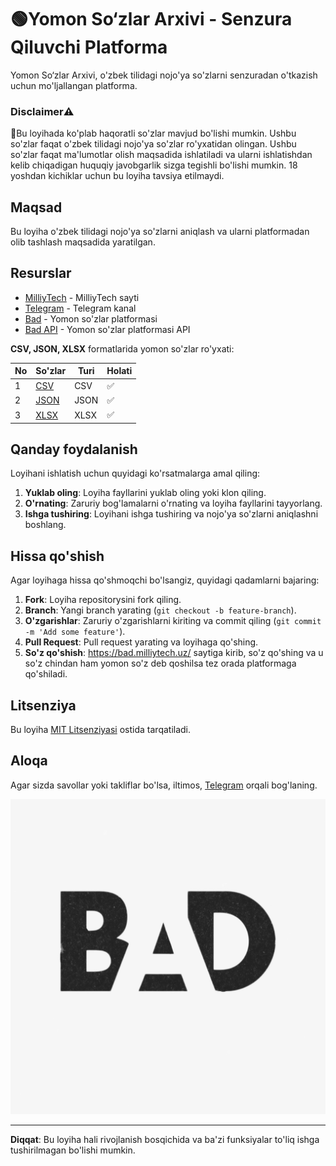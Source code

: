 # 🟢Yomon So‘zlar Arxivi - Senzura Qiluvchi Platforma

Yomon So‘zlar Arxivi, o'zbek tilidagi nojo'ya so'zlarni senzuradan o'tkazish uchun mo'ljallangan platforma.

### Disclaimer⚠️
🔞Bu loyihada ko'plab haqoratli so'zlar mavjud bo'lishi mumkin. Ushbu so'zlar faqat o'zbek tilidagi nojo'ya so'zlar ro'yxatidan olingan. Ushbu so'zlar faqat ma'lumotlar olish maqsadida ishlatiladi va ularni ishlatishdan kelib chiqadigan huquqiy javobgarlik sizga tegishli bo'lishi mumkin.
18 yoshdan kichiklar uchun bu loyiha tavsiya etilmaydi.

## Maqsad
Bu loyiha o'zbek tilidagi nojo'ya so'zlarni aniqlash va ularni platformadan olib tashlash maqsadida yaratilgan.

## Resurslar
- [MilliyTech](https://milliytech.uz) - MilliyTech sayti
- [Telegram](https://t.me/jakhangir_blog) - Telegram kanal
- [Bad](https://bad.milliytech.uz) - Yomon so'zlar platformasi
- [Bad API](https://api.badwords.milliytech.uz/api/v1/badword/) - Yomon so'zlar platformasi API

**CSV, JSON, XLSX** formatlarida yomon so'zlar ro'yxati:

| No   | So'zlar                          | Turi    | Holati  |
|------|----------------------------------|---------|---------|
| 1    | [CSV](resources/bad_words.csv)   | CSV     | ✅      |
| 2    | [JSON](resources/bad_words.json) | JSON    | ✅      |
| 3    | [XLSX](resources/bad_words.xlsx) | XLSX    | ✅      |



## Qanday foydalanish
Loyihani ishlatish uchun quyidagi ko'rsatmalarga amal qiling:

1. **Yuklab oling**: Loyiha fayllarini yuklab oling yoki klon qiling.
2. **O'rnating**: Zaruriy bog'lamalarni o'rnating va loyiha fayllarini tayyorlang.
3. **Ishga tushiring**: Loyihani ishga tushiring va nojo'ya so'zlarni aniqlashni boshlang.

## Hissa qo'shish
Agar loyihaga hissa qo'shmoqchi bo'lsangiz, quyidagi qadamlarni bajaring:

1. **Fork**: Loyiha repositorysini fork qiling.
2. **Branch**: Yangi branch yarating (`git checkout -b feature-branch`).
3. **O'zgarishlar**: Zaruriy o'zgarishlarni kiriting va commit qiling (`git commit -m 'Add some feature'`).
4. **Pull Request**: Pull request yarating va loyihaga qo'shing.
5. **So'z qo'shish**: https://bad.milliytech.uz/ saytiga kirib, so'z qo'shing va u so'z chindan ham yomon so'z deb qoshilsa tez orada platformaga qo'shiladi.

## Litsenziya
Bu loyiha [MIT Litsenziyasi](LICENSE) ostida tarqatiladi.

## Aloqa
Agar sizda savollar yoki takliflar bo'lsa, iltimos, [Telegram](https://t.me/ja_khan_gir) orqali bog'laning.

![image](assets/bad.webp)

---

**Diqqat**: Bu loyiha hali rivojlanish bosqichida va ba'zi funksiyalar to'liq ishga tushirilmagan bo'lishi mumkin.